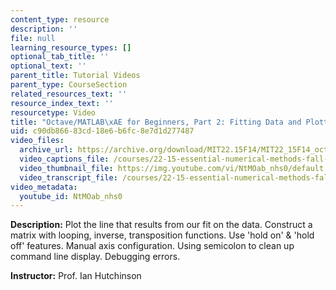 ```yaml
---
content_type: resource
description: ''
file: null
learning_resource_types: []
optional_tab_title: ''
optional_text: ''
parent_title: Tutorial Videos
parent_type: CourseSection
related_resources_text: ''
resource_index_text: ''
resourcetype: Video
title: "Octave/MATLAB\xAE for Beginners, Part 2: Fitting Data and Plotting"
uid: c90db866-83cd-18e6-b6fc-8e7d1d277487
video_files:
  archive_url: https://archive.org/download/MIT22.15F14/MIT22_15F14_octavefit2_720p.mp4
  video_captions_file: /courses/22-15-essential-numerical-methods-fall-2014/af7563010a545073af923b02e5e75d1f_NtMOab_nhs0.vtt
  video_thumbnail_file: https://img.youtube.com/vi/NtMOab_nhs0/default.jpg
  video_transcript_file: /courses/22-15-essential-numerical-methods-fall-2014/0dd6c018e71833146fff9db8a52d0f4c_NtMOab_nhs0.pdf
video_metadata:
  youtube_id: NtMOab_nhs0
---
```


**Description:** Plot the line that results from our fit on the data. Construct a matrix with looping, inverse, transposition functions. Use 'hold on' & 'hold off' features. Manual axis configuration. Using semicolon to clean up command line display. Debugging errors.

**Instructor:** Prof. Ian Hutchinson